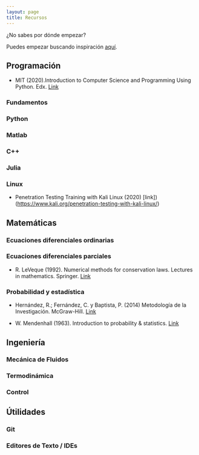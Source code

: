 ```yaml
---
layout: page
title: Recursos
---
```


¿No sabes por dónde empezar? 

Puedes empezar buscando inspiración [aquí](http://systems-sciences.uni-graz.at/etextbook/).

## Programación
- MIT (2020).Introduction to Computer Science and Programming Using Python. Edx. [Link](https://www.edx.org/course/introduction-to-computer-science-and-programming-7)
### Fundamentos

### Python

### Matlab

### C++

### Julia


### Linux
- Penetration Testing Training with Kali Linux (2020) [link])(https://www.kali.org/penetration-testing-with-kali-linux/)


## Matemáticas 

### Ecuaciones diferenciales ordinarias

### Ecuaciones diferenciales parciales
- R. LeVeque (1992). Numerical methods for conservation laws. Lectures in mathematics. Springer. [Link](https://www.springer.com/gp/book/9783764327231) 

### Probabilidad y estadística

- Hernández, R.; Fernández, C. y Baptista, P. (2014) Metodología de la Investigación. McGraw-Hill. [Link](https://www.esup.edu.pe/descargas/dep_investigacion/Metodologia%20de%20la%20investigaci%C3%B3n%205ta%20Edici%C3%B3n.pdf)

- W. Mendenhall (1963). Introduction to probability & statistics. [Link](https://www.amazon.co.uk/Introduction-Probability-Statistics-William-Mendenhall/dp/1337554421)


## Ingeniería 

### Mecánica de Fluidos

### Termodinámica

### Control

## Útilidades 

### Git

### Editores de Texto / IDEs
